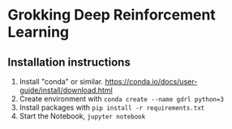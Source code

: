 # Grokking Deep Reinforcement Learning

## Installation instructions
  1. Install "conda" or similar. https://conda.io/docs/user-guide/install/download.html
  2. Create environment with `conda create --name gdrl python=3`
  3. Install packages with `pip install -r requirements.txt`
  4. Start the Notebook, `jupyter notebook`
